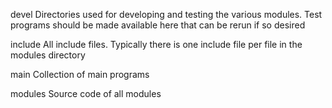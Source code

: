 

devel            Directories used for developing and testing the various 
                 modules. Test programs should be made available here that 
                 can be rerun if so desired

include          All include files. Typically there is one include file
                 per file in the modules directory

main             Collection of main programs

modules          Source code of all modules 


